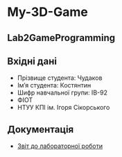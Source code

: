 # My-3D-Game

## Lab2GameProgramming

## Вхідні дані

- Прізвище студента: Чудаков
- Ім’я студента: Костянтин
- Шифр навчальної групи: ІВ-92
- ФІОТ
- НТУУ КПІ ім. Ігоря Сікорського

## Документація

- [Звіт до лабораторної роботи](/Docs/IV-92ChudakovLab2.pdf)
